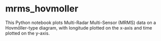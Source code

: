 # mrms_hovmoller
This Python notebook plots Multi-Radar Multi-Sensor (MRMS) data on a Hovmöller-type diagram, with longitude plotted on the x-axis and time plotted on the y-axis.

